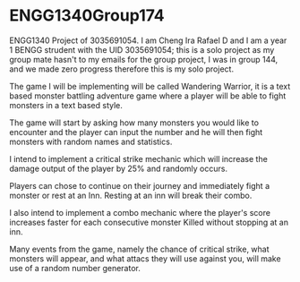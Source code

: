 # ENGG1340Group174

ENGG1340 Project of 3035691054. I am Cheng Ira Rafael D and I am a year 1 BENGG strudent with the UID 3035691054; this is a solo project as my group mate hasn't to my emails for the group project, I was in group 144, and we made zero progress therefore this is my solo project.

The game I will be implementing will be called Wandering Warrior, it is a text based monster battling adventure game where a player will be able to fight monsters in a text based style. 

The game will start by asking how many monsters you would like to encounter and the player can input the number and he will then fight monsters with random names and statistics.

I intend to implement a critical strike mechanic which will increase the damage output of the player by 25% and randomly occurs.

Players can chose to continue on their journey and immediately fight a monster or rest at an Inn. Resting at an inn will break their combo.

I also intend to implement a combo mechanic where the player's score increases faster for each consecutive monster Killed without stopping at an inn.

Many events from the game, namely the chance of critical strike, what monsters will appear, and what attacs they will use against you, will make use of a random number generator.
